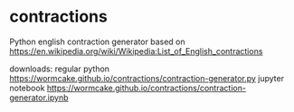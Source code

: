 # contractions
Python english contraction generator based on https://en.wikipedia.org/wiki/Wikipedia:List_of_English_contractions

downloads:
regular python https://wormcake.github.io/contractions/contraction-generator.py
jupyter notebook https://wormcake.github.io/contractions/contraction-generator.ipynb
